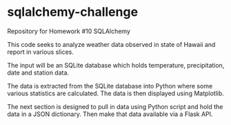 <!-- #region -->
# sqlalchemy-challenge
Repository for Homework #10 SQLAlchemy

This code seeks to analyze weather data observed in state of Hawaii and report in various slices.

The input will be an SQLite database which holds temperature, precipitation, date and station data.

The data is extracted from the SQLite database into Python where some various statistics are calculated.  The data is then displayed using Matplotlib.


The next section is designed to pull in data using Python script and hold the data in a JSON dictionary.  Then make that data available via a Flask API.

<!-- #endregion -->
